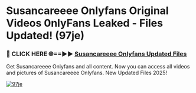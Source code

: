 # Susancareeee Onlyfans Original Videos 0nlyFans Leaked - Files Updated! (97je)

<h3>🔴 CLICK HERE 🌐==►► <a href="https://tinyurl.com/ehrbuxhb" rel="nofollow">Susancareeee Onlyfans Updated Files</a></h3>

Get Susancareeee Onlyfans and all content. Now you can access all videos and pictures of Susancareeee Onlyfans. New Updated Files 2025!

[![97je](https://i.imgur.com/lVYEuWS.gif)](https://tinyurl.com/ehrbuxhb)
